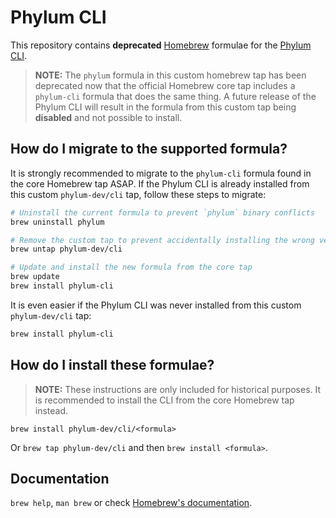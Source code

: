 # Phylum CLI

This repository contains **deprecated** [Homebrew] formulae for the [Phylum] [CLI].

> **NOTE:** The `phylum` formula in this custom homebrew tap has been deprecated
> now that the official Homebrew core tap includes a `phylum-cli` formula that
> does the same thing. A future release of the Phylum CLI will result in the
> formula from this custom tap being **disabled** and not possible to install.

[Homebrew]: https://brew.sh/
[Phylum]: https://phylum.io/
[CLI]: https://github.com/phylum-dev/cli

## How do I migrate to the supported formula?

It is strongly recommended to migrate to the `phylum-cli` formula found in the
core Homebrew tap ASAP. If the Phylum CLI is already installed from this custom
`phylum-dev/cli` tap, follow these steps to migrate:

```sh
# Uninstall the current formula to prevent `phylum` binary conflicts
brew uninstall phylum

# Remove the custom tap to prevent accidentally installing the wrong version
brew untap phylum-dev/cli

# Update and install the new formula from the core tap
brew update
brew install phylum-cli
```

It is even easier if the Phylum CLI was never installed from this custom
`phylum-dev/cli` tap:

```sh
brew install phylum-cli
```

## How do I install these formulae?

> **NOTE:** These instructions are only included for historical purposes.
> It is recommended to install the CLI from the core Homebrew tap instead.

`brew install phylum-dev/cli/<formula>`

Or `brew tap phylum-dev/cli` and then `brew install <formula>`.

## Documentation

`brew help`, `man brew` or check [Homebrew's documentation](https://docs.brew.sh).
